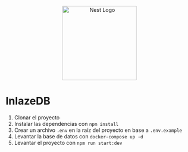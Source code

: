 <p align="center">
  <a href="http://nestjs.com/" target="blank"><img src="https://nestjs.com/img/logo-small.svg" width="200" alt="Nest Logo" /></a>
</p>

# InlazeDB

1. Clonar el proyecto
2. Instalar las dependencias con `npm install`
3. Crear un archivo `.env` en la raíz del proyecto en base a `.env.example`
4. Levantar la base de datos con `docker-compose up -d`
5. Levantar el proyecto con `npm run start:dev`